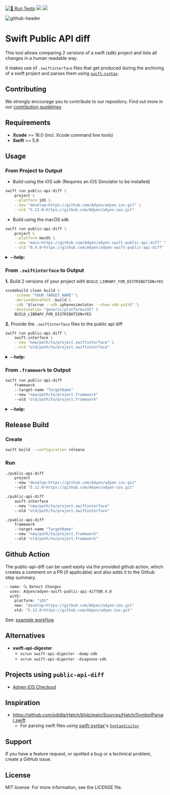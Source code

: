 [![🧪 Run Tests](https://github.com/Adyen/adyen-swift-public-api-diff/actions/workflows/run-tests.yml/badge.svg)](https://github.com/Adyen/adyen-swift-public-api-diff/actions/workflows/run-tests.yml)
[![](https://img.shields.io/endpoint?url=https%3A%2F%2Fswiftpackageindex.com%2Fapi%2Fpackages%2FAdyen%2Fadyen-swift-public-api-diff%2Fbadge%3Ftype%3Dswift-versions)](https://swiftpackageindex.com/Adyen/adyen-swift-public-api-diff)
[![](https://img.shields.io/endpoint?url=https%3A%2F%2Fswiftpackageindex.com%2Fapi%2Fpackages%2FAdyen%2Fadyen-swift-public-api-diff%2Fbadge%3Ftype%3Dplatforms)](https://swiftpackageindex.com/Adyen/adyen-swift-public-api-diff)

![github-header](https://github.com/user-attachments/assets/08ec7d60-eb0f-4937-b44a-afff02eff72c)


# Swift Public API diff

This tool allows comparing 2 versions of a swift (sdk) project and lists all changes in a human readable way.

It makes use of `.swiftinterface` files that get produced during the archiving of a swift project and parses them using [`swift-syntax`](https://github.com/swiftlang/swift-syntax).  

## Contributing
We strongly encourage you to contribute to our repository. Find out more in our [contribution guidelines](https://github.com/Adyen/.github/blob/master/CONTRIBUTING.md)

## Requirements
- **Xcode** >= 16.0 (incl. Xcode command line tools)
- **Swift** >= 5.9

## Usage
 
### From Project to Output

- Build using the iOS sdk (Requires an iOS Simulator to be installed)
```bash
swift run public-api-diff \
    project \
    --platform iOS \
    --new "develop~https://github.com/Adyen/adyen-ios.git" \
    --old "5.12.0~https://github.com/Adyen/adyen-ios.git"
```
- Build using the macOS sdk
```bash
swift run public-api-diff \
    project \
    --platform macOS \
    --new "main~https://github.com/Adyen/adyen-swift-public-api-diff" \
    --old "0.4.0~https://github.com/Adyen/adyen-swift-public-api-diff"
```

<details><summary><b>--help:</b></summary>

```
USAGE: public-api-diff project --new <new> --old <old> --platform <platform> [--scheme <scheme>] [--swift-interface-type <swift-interface-type>] [--output <output>] [--log-output <log-output>] [--log-level <log-level>]

OPTIONS:
  --new <new>             Specify the updated version to compare to
  --old <old>             Specify the old version to compare to
  --platform <platform>   The platform to build the project for (iOS/macOS)
  --scheme <scheme>       [Optional] Which scheme to build (Needed when
                          comparing 2 xcode projects)
  --swift-interface-type <swift-interface-type>
                          [Optional] Specify the type of .swiftinterface you
                          want to compare (public/private) (default: public)
  --output <output>       [Optional] Where to output the result (File path)
  --log-output <log-output>
                          [Optional] Where to output the logs (File path)
  --log-level <log-level> [Optional] The log level to use during execution
                          (default: default)
  -h, --help              Show help information.
 ```
</details>
 
### From `.swiftinterface` to Output

**1.** Build 2 versions of your project with `BUILD_LIBRARY_FOR_DISTRIBUTION=YES`
```bash
xcodebuild clean build \
    -scheme "YOUR_TARGET_NAME" \
    -derivedDataPath .build \
    -sdk "$(xcrun --sdk iphonesimulator --show-sdk-path)" \
    -destination "generic/platform=iOS" \
    BUILD_LIBRARY_FOR_DISTRIBUTION=YES
```

**2.** Provide the `.swiftinterface` files to the public api diff
```bash
swift run public-api-diff \
    swift-interface \
    --new "new/path/to/project.swiftinterface" \
    --old "old/path/to/project.swiftinterface"
```
 
<details><summary><b>--help:</b></summary>
 
```
USAGE: public-api-diff swift-interface --new <new> --old <old> [--target-name <target-name>] [--old-version-name <old-version-name>] [--new-version-name <new-version-name>] [--output <output>] [--log-output <log-output>] [--log-level <log-level>]

OPTIONS:
  --new <new>             Specify the updated .swiftinterface file to compare to
  --old <old>             Specify the old .swiftinterface file to compare to
  --target-name <target-name>
                          [Optional] The name of your target/module to show in
                          the output
  --old-version-name <old-version-name>
                          [Optional] The name of your old version (e.g. v1.0 /
                          main) to show in the output
  --new-version-name <new-version-name>
                          [Optional] The name of your new version (e.g. v2.0 /
                          develop) to show in the output
  --output <output>       [Optional] Where to output the result (File path)
  --log-output <log-output>
                          [Optional] Where to output the logs (File path)
  --log-level <log-level> [Optional] The log level to use during execution
                          (default: default)
  -h, --help              Show help information.
```
</details>

### From `.framework` to Output

```bash
swift run public-api-diff
    framework
    --target-name "TargetName"
    --new "new/path/to/project.framework" 
    --old "old/path/to/project.framework"
```

<details><summary><b>--help:</b></summary>

```
USAGE: public-api-diff framework --new <new> --old <old> --target-name <target-name> [--swift-interface-type <swift-interface-type>] [--old-version-name <old-version-name>] [--new-version-name <new-version-name>] [--output <output>] [--log-output <log-output>] [--log-level <log-level>]

OPTIONS:
  --new <new>             Specify the updated .framework to compare to
  --old <old>             Specify the old .framework to compare to
  --target-name <target-name>
                          The name of your target/module to show in the output
  --swift-interface-type <swift-interface-type>
                          [Optional] Specify the type of .swiftinterface you
                          want to compare (public/private) (default: public)
  --old-version-name <old-version-name>
                          [Optional] The name of your old version (e.g. v1.0 /
                          main) to show in the output
  --new-version-name <new-version-name>
                          [Optional] The name of your new version (e.g. v2.0 /
                          develop) to show in the output
  --output <output>       [Optional] Where to output the result (File path)
  --log-output <log-output>
                          [Optional] Where to output the logs (File path)
  --log-level <log-level> [Optional] The log level to use during execution
                          (default: default)
  -h, --help              Show help information.
```
</details>

## Release Build
### Create
```bash
swift build --configuration release
```

### Run
```bash
./public-api-diff
    project
    --new "develop~https://github.com/Adyen/adyen-ios.git" 
    --old "5.12.0~https://github.com/Adyen/adyen-ios.git"
```
```bash
./public-api-diff
    swift-interface
    --new "new/path/to/project.swiftinterface" 
    --old "old/path/to/project.swiftinterface"
```
```bash
./public-api-diff
    framework
    --target-name "TargetName"
    --new "new/path/to/project.framework" 
    --old "old/path/to/project.framework"
```

## Github Action
The public-api-diff can be used easily via the provided github action, which creates a comment on a PR (if applicable) and also adds it to the Github step summary.
```bash
- name: 🔍 Detect Changes
  uses: Adyen/adyen-swift-public-api-diff@0.4.0
  with:
    platform: "iOS"
    new: "develop~https://github.com/Adyen/adyen-ios.git"
    old: "5.12.0~https://github.com/Adyen/adyen-ios.git"
```
See: [example workflow](https://github.com/Adyen/adyen-swift-public-api-diff/blob/main/Examples/github-workflow.yml)

## Alternatives
- **swift-api-digester**
  - `xcrun swift-api-digester -dump-sdk`
  - `xcrun swift-api-digester -diagnose-sdk`

## Projects using `public-api-diff`
- [Adyen iOS Checkout](https://github.com/Adyen/adyen-ios)

## Inspiration
 - https://github.com/sdidla/Hatch/blob/main/Sources/Hatch/SymbolParser.swift
   - For parsing swift files using [swift-syntax](https://github.com/swiftlang/swift-syntax)'s [`SyntaxVisitor`](https://github.com/swiftlang/swift-syntax/blob/main/Sources/SwiftSyntax/generated/SyntaxVisitor.swift)

## Support
If you have a feature request, or spotted a bug or a technical problem, create a GitHub issue.

## License    
MIT license. For more information, see the LICENSE file.
